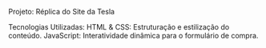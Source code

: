 Projeto: Réplica do Site da Tesla
 
Tecnologias Utilizadas:
HTML & CSS: Estruturação e estilização do conteúdo.
JavaScript​: Interatividade dinâmica para o formulário de compra.
